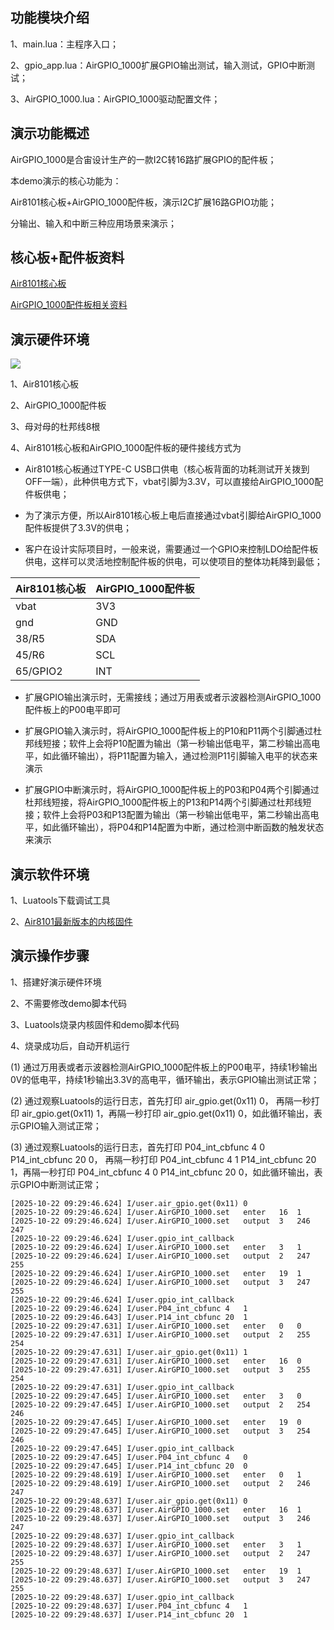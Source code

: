 ## 功能模块介绍

1、main.lua：主程序入口；

2、gpio_app.lua：AirGPIO_1000扩展GPIO输出测试，输入测试，GPIO中断测试；

3、AirGPIO_1000.lua：AirGPIO_1000驱动配置文件；

## 演示功能概述

AirGPIO_1000是合宙设计生产的一款I2C转16路扩展GPIO的配件板；

本demo演示的核心功能为：

Air8101核心板+AirGPIO_1000配件板，演示I2C扩展16路GPIO功能；

分输出、输入和中断三种应用场景来演示；


## 核心板+配件板资料

[Air8101核心板](https://docs.openluat.com/air8101/product/shouce/#air8101_1)

[AirGPIO_1000配件板相关资料](https://docs.openluat.com/accessory/AirGPIO_1000/)


## 演示硬件环境

![](https://docs.openluat.com/air8101/product/file/AirGPIO_1000/hw_connection.jpg)

1、Air8101核心板

2、AirGPIO_1000配件板

3、母对母的杜邦线8根

4、Air8101核心板和AirGPIO_1000配件板的硬件接线方式为

- Air8101核心板通过TYPE-C USB口供电（核心板背面的功耗测试开关拨到OFF一端），此种供电方式下，vbat引脚为3.3V，可以直接给AirGPIO_1000配件板供电；

- 为了演示方便，所以Air8101核心板上电后直接通过vbat引脚给AirGPIO_1000配件板提供了3.3V的供电；

- 客户在设计实际项目时，一般来说，需要通过一个GPIO来控制LDO给配件板供电，这样可以灵活地控制配件板的供电，可以使项目的整体功耗降到最低；

| Air8101核心板 | AirGPIO_1000配件板 |
| ------------ | ------------------ |
|     vbat     |         3V3        |
|     gnd      |         GND        |
|    38/R5     |         SDA        |
|    45/R6     |         SCL        |
|   65/GPIO2   |         INT        |

- 扩展GPIO输出演示时，无需接线；通过万用表或者示波器检测AirGPIO_1000配件板上的P00电平即可

- 扩展GPIO输入演示时，将AirGPIO_1000配件板上的P10和P11两个引脚通过杜邦线短接；软件上会将P10配置为输出（第一秒输出低电平，第二秒输出高电平，如此循环输出），将P11配置为输入，通过检测P11引脚输入电平的状态来演示

- 扩展GPIO中断演示时，将AirGPIO_1000配件板上的P03和P04两个引脚通过杜邦线短接，将AirGPIO_1000配件板上的P13和P14两个引脚通过杜邦线短接；软件上会将P03和P13配置为输出（第一秒输出低电平，第二秒输出高电平，如此循环输出），将P04和P14配置为中断，通过检测中断函数的触发状态来演示


## 演示软件环境

1、Luatools下载调试工具

2、[Air8101最新版本的内核固件](https://docs.openluat.com/air8101/luatos/firmware/)


## 演示操作步骤

1、搭建好演示硬件环境

2、不需要修改demo脚本代码

3、Luatools烧录内核固件和demo脚本代码

4、烧录成功后，自动开机运行

   (1) 通过万用表或者示波器检测AirGPIO_1000配件板上的P00电平，持续1秒输出0V的低电平，持续1秒输出3.3V的高电平，循环输出，表示GPIO输出测试正常；

   (2) 通过观察Luatools的运行日志，首先打印 air_gpio.get(0x11) 0， 再隔一秒打印 air_gpio.get(0x11) 1，再隔一秒打印 air_gpio.get(0x11) 0，如此循环输出，表示GPIO输入测试正常；

   (3) 通过观察Luatools的运行日志，首先打印 P04_int_cbfunc 4 0      P14_int_cbfunc 20 0， 再隔一秒打印  P04_int_cbfunc 4 1      P14_int_cbfunc 20 1，再隔一秒打印 P04_int_cbfunc 4 0      P14_int_cbfunc 20 0，如此循环输出，表示GPIO中断测试正常；

```
[2025-10-22 09:29:46.624] I/user.air_gpio.get(0x11)	0
[2025-10-22 09:29:46.624] I/user.AirGPIO_1000.set	enter	16	1
[2025-10-22 09:29:46.624] I/user.AirGPIO_1000.set	output	3	246	247
[2025-10-22 09:29:46.624] I/user.gpio_int_callback
[2025-10-22 09:29:46.624] I/user.AirGPIO_1000.set	enter	3	1
[2025-10-22 09:29:46.624] I/user.AirGPIO_1000.set	output	2	247	255
[2025-10-22 09:29:46.624] I/user.AirGPIO_1000.set	enter	19	1
[2025-10-22 09:29:46.624] I/user.AirGPIO_1000.set	output	3	247	255
[2025-10-22 09:29:46.624] I/user.gpio_int_callback
[2025-10-22 09:29:46.624] I/user.P04_int_cbfunc	4	1
[2025-10-22 09:29:46.643] I/user.P14_int_cbfunc	20	1
[2025-10-22 09:29:47.631] I/user.AirGPIO_1000.set	enter	0	0
[2025-10-22 09:29:47.631] I/user.AirGPIO_1000.set	output	2	255	254
[2025-10-22 09:29:47.631] I/user.air_gpio.get(0x11)	1
[2025-10-22 09:29:47.631] I/user.AirGPIO_1000.set	enter	16	0
[2025-10-22 09:29:47.631] I/user.AirGPIO_1000.set	output	3	255	254
[2025-10-22 09:29:47.631] I/user.gpio_int_callback
[2025-10-22 09:29:47.645] I/user.AirGPIO_1000.set	enter	3	0
[2025-10-22 09:29:47.645] I/user.AirGPIO_1000.set	output	2	254	246
[2025-10-22 09:29:47.645] I/user.AirGPIO_1000.set	enter	19	0
[2025-10-22 09:29:47.645] I/user.AirGPIO_1000.set	output	3	254	246
[2025-10-22 09:29:47.645] I/user.gpio_int_callback
[2025-10-22 09:29:47.645] I/user.P04_int_cbfunc	4	0
[2025-10-22 09:29:47.645] I/user.P14_int_cbfunc	20	0
[2025-10-22 09:29:48.619] I/user.AirGPIO_1000.set	enter	0	1
[2025-10-22 09:29:48.619] I/user.AirGPIO_1000.set	output	2	246	247
[2025-10-22 09:29:48.637] I/user.air_gpio.get(0x11)	0
[2025-10-22 09:29:48.637] I/user.AirGPIO_1000.set	enter	16	1
[2025-10-22 09:29:48.637] I/user.AirGPIO_1000.set	output	3	246	247
[2025-10-22 09:29:48.637] I/user.gpio_int_callback
[2025-10-22 09:29:48.637] I/user.AirGPIO_1000.set	enter	3	1
[2025-10-22 09:29:48.637] I/user.AirGPIO_1000.set	output	2	247	255
[2025-10-22 09:29:48.637] I/user.AirGPIO_1000.set	enter	19	1
[2025-10-22 09:29:48.637] I/user.AirGPIO_1000.set	output	3	247	255
[2025-10-22 09:29:48.637] I/user.gpio_int_callback
[2025-10-22 09:29:48.637] I/user.P04_int_cbfunc	4	1
[2025-10-22 09:29:48.637] I/user.P14_int_cbfunc	20	1
```


